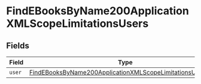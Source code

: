 # FindEBooksByName200ApplicationXMLScopeLimitationsUsers


## Fields

| Field                                                                                                                                               | Type                                                                                                                                                | Required                                                                                                                                            | Description                                                                                                                                         |
| --------------------------------------------------------------------------------------------------------------------------------------------------- | --------------------------------------------------------------------------------------------------------------------------------------------------- | --------------------------------------------------------------------------------------------------------------------------------------------------- | --------------------------------------------------------------------------------------------------------------------------------------------------- |
| `user`                                                                                                                                              | [FindEBooksByName200ApplicationXMLScopeLimitationsUsersUser](../../models/operations/findebooksbyname200applicationxmlscopelimitationsusersuser.md) | :heavy_minus_sign:                                                                                                                                  | N/A                                                                                                                                                 |